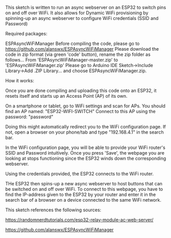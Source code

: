 This sketch is written to run an async webserver on an ESP32 to switch pins on and off over WiFi.
It also allows for Dynamic WiFi provisioning by spinning-up an async webserver to configure WiFi credentials (SSID and Password)

Required packages:

ESPAsyncWiFiManager
Before compiling the code, please go to 
https://github.com/alanswx/ESPAsyncWiFiManager
Please download the code in zip format (via green 'code' button), rename the zip folder as follows...
From 'ESPAsyncWiFiManager-master.zip' to 'ESPAsyncWiFiManager.zip'
Please go to Arduino IDE Sketch->Include Library->Add .ZIP Library... and choose ESPAsyncWiFiManager.zip.


How it works:

Once you are done compiling and uploading this code onto an ESP32, it resets itself and starts up an Access Point (AP) of its own.

On a smartphone or tablet, go to WiFi settings and scan for APs. You should find an AP named: "ESP32-WIFI-SWITCH"
Connect to this AP using the password:  "password"

Doing this might automatically redirect you to the WiFi configuration page.
If not, open a browser on your phone/tab and type "192.168.4.1" in the search bar.

In the WiFi configuration page, you will be able to provide your WiFi router's SSID and Password intuitively.
Once you press 'Save', the webpage you are looking at stops functioning since the ESP32 winds down the corresponding webserver.

Using the credentials provided, the ESP32 connects to the WiFi router.

THe ESP32 then spins-up a new async webserver to host buttons that can be switched on and off over WiFi.
To connect to this webpage, you have to find the IP-address given to the ESP32 by your router and enter it in the search bar of a browser 
on a device connected to the same WiFi network.

This sketch references the following sources:

https://randomnerdtutorials.com/esp32-relay-module-ac-web-server/

https://github.com/alanswx/ESPAsyncWiFiManager
